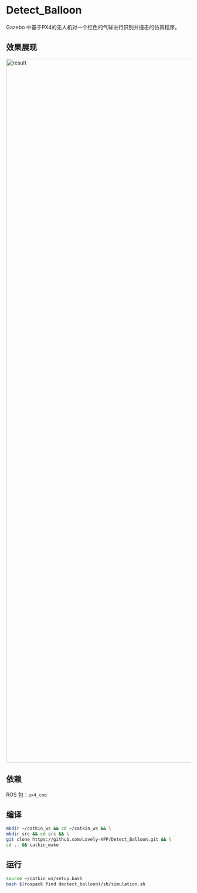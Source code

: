 # Detect_Balloon
Gazebo 中基于PX4的无人机对一个红色的气球进行识别并撞击的仿真程序。

## 效果展现
<img width="1920" alt="result" src="https://github.com/Lovely-XPP/Detect_Balloon/assets/66028151/386dda38-4502-4a04-9297-63c2003000fe">

## 依赖
ROS 包：`px4_cmd`

## 编译
```bash
mkdir ~/catkin_ws && cd ~/catkin_ws && \
mkdir src && cd src && \
git clone https://github.com/Lovely-XPP/Detect_Balloon.git && \
cd .. && catkin_make
```

## 运行
```bash
source ~/catkin_ws/setup.bash
bash $(rospack find dectect_balloon)/sh/simulation.sh
```
